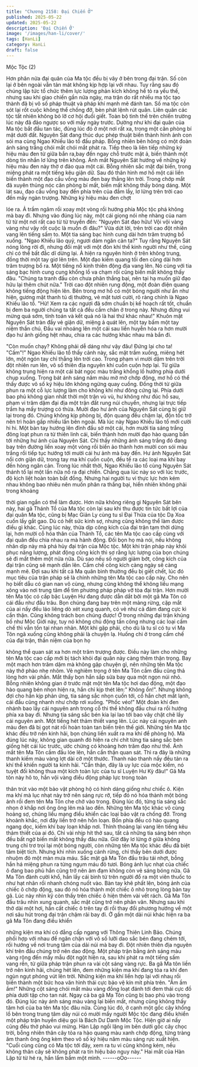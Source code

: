 ```yaml
---
title: "Chương 2158: Đại Chiến Ở"
published: 2025-05-22
updated: 2025-05-22
description: 'Đại Chiến Ở'
image: '/images/han-li/cover/'
tags: [HanLi]
category: HanLi
draft: false
---
```


Mộc Tộc (2)

Hơn phân nửa đại quân của Ma tộc đều bị vây ở bên trong đại
trận. Số còn lại ở bên ngoài vẫn tản mát không kịp hợp lại với
nhau. Tuy rằng sau đó chúng lập tức tổ chức thêm lực lượng
phản kích không hề tỏ ra yếu thế, nhưng sau khi giao chiến gần
nửa ngày, ma trận do rất nhiều ma tộc tạo thành đã bị vô số pháp
thuật và pháp khí mạnh mẽ đánh tan. Số ma tộc còn sót lại rốt
cuộc không thể chống đỡ, bèn phát lệnh rút quân.
Liên quân các tộc tất nhiên không bỏ lỡ cơ hội đuổi giết. Toàn bộ
tình thế trên chiến trường lúc này đã đảo ngược so với mấy ngày
trước.
Dường như khi đại quân của Ma tộc bắt đầu tan tác, đúng lúc đó
ở một nơi rất xa, trong một căn phòng bí mật dưới đất. Nguyên
Sát đang thúc dục phép thuật biến thành hình ảnh con sói ma
cùng Ngao Khiếu lão tổ đấu pháp. Bỗng nhiên bên hông có một
đoàn ánh sáng trắng chói mắt chói mắt phát ra.
Tiếp theo là liên tiếp những ký hiệu màu đen từ giữa bắn ra,bay
đến ngay chỗ trước mặt ả, biến thành một dòng tin nhắn lơ lửng
trên không.
Ánh mắt Nguyên Sát hướng về những ký hiệu màu đen này thờ ơ
đảo qua một cái. Bỗng nhiên sắc mặt đại biến, trong miệng phát
ra một tiếng kêu giận dữ. Sau đó thân hình mơ hồ một cái liền
biến thành một đạo cầu vồng màu đen bay thẳng lên trời. Trong
chớp mắt đã xuyên thủng nóc căn phòng bí mất, biến mất không
thấy bóng dáng.
Một lát sau, đạo cầu vồng bay đến phía trên của đầm lầy, lơ lửng
trên trời cao đến mấy ngàn trượng. Những ký hiệu màu đen chợt

lóe ra. Ả trầm ngâm rồi xoay một vòng rồi hướng phía Mộc tộc
phá không mà bay đi.
Nhưng vào đúng lúc này, một cái giọng nói nhẹ nhàng của nam tử
từ một nơi rất cao từ từ truyền đến:
"Nguyên Sát đạo hữu! Vội vội vàng vàng như vậy rốt cuộc là
muốn đi đâu?"
Vừa dứt lời, trên trời cao đột nhiên vang lên tiếng sấm to. Một tia
sáng bạc hình cung dài hơn trăm trượng bổ xuống.
"Ngao Khiếu lão quỷ, ngươi dám ngăn cản ta?"
Tuy rằng Nguyên Sát nóng lòng rời đi, nhưng đối mặt với một đòn
khí thế kinh người như thế, cũng chỉ có thể bất đắc dĩ dừng lại. Ả
hiện ra nguyên hình ở trên không trung, đồng thời một tay giơ lên
trên.
Một đạo kiếm quang tối đen cũng dài hơn trăm trượng bổ ra. Một
tiếng nổ kinh thiên động địa vang lên. Nó cùng với tia sáng bạc
hình cung cung khổng lồ va chạm rồi cũng biến mất không thấy
đâu.
"Chúng ta tranh đấu còn chưa phân thắng bại, nên tại hạ muốn
giữ đạo hữu lại thêm chút nữa."
Trời cao đột nhiên rung động, một đoàn điện quang không tiếng
động hiện lên. Bên trong mơ hồ có một bóng người như ẩn như
hiện, gương mặt thanh tú dị thường, vẻ mặt tươi cười, rõ ràng
chính là Ngao Khiếu lão tổ.
"Hừ! Xem ra các ngươi đã sớm chuẩn bị kế hoạch rất tốt, chuẩn bị
đem ba người chúng ta tất cả đều cầm chân ở trong này. Nhưng
đừng vui mừng quá sớm, tính toán và kết quả nó là hai thứ khác
nhau!" Khuôn mặt Nguyên Sát tràn đầy vẻ giận dữ, miệng ả quát
lên, một tay bấm một tay niệm thần chú. Đầu vai nhoáng lên một
cái sau liền huyễn hóa ra hơn mười đạo hư ảnh giống hệt nhau,
chia ra các hướng khác nhau mà bắn đi.

"Còn muốn chạy? Không phải dễ dáng như vậy đâu! Đứng lại cho
ta! "Cấm"!" Ngao Khiếu lão tổ thấy cảnh này, sắc mặt trầm xuống,
miêng hét lớn, một ngón tay chỉ thẳng lên trời cao.
Trong phạm vi mười dặm trên trời đột nhiên run lên, vô số thiên
địa nguyên khí cuồn cuộn hợp lại. Từ giữa không trung hiện ra
một cái bát ngọc màu trắng khổng lồ hướng phía dưới chụp
xuống.
Trong bát ánh sáng năm màu mờ mờ chớp động, mơ hồ có thể
thấy được vô số ký hiệu lớn không ngừng quay cuồng. Đồng thời
từ giữa phun ra một cỗ lực lượng làm cho không khí như đông
cứng lại.
Phía dưới bao phủ không gian nhất thời một trận vù vù, hư không
như đúc hồ sau, phạm vi trăm dặm đại địa một trận đất rung núi
chuyển, nhưng lại trực tiếp trầm hạ mấy trượng có thừa.
Mười đạo hư ảnh của Nguyên Sát cùng bị giữ lại trong đó. Chúng
không kịp phòng bị, độn quang đều chậm lại, độn tốc trở nên trì
hoãn gấp nhiều lần bên ngoài.
Mà lúc này Ngao Khiếu lão tổ mới cười hi hi. Một bàn tay hướng
lên đỉnh đầu sờ một cái, hơn mười tia sáng trắng đông loạt phun
ra từ thiên linh cái, biến thành hơn mười đạo hào quang bắn tới
những hư ảnh của Nguyên Sát.
Chỉ thấy những ánh sáng trắng đó đang bay trên đường liền xoay
một vòng rồi biến ảo thành hơn mười con sói màu trắng rồi tiếp
tục hướng tới mười cái hư ảnh mà bay đến.
Hư ảnh Nguyên Sát nổi cơn giận dữ, trong tay ma khí cuồn cuộn,
đều tế ra các loại ma khí bay đến hòng ngăn cản.
Trong lúc nhất thời, Ngao Khiếu lão tổ cùng Nguyên Sát thánh tổ
lại một lần nữa nổ ra đại chiến. Chẳng qua lúc này so với lúc
trước, độ kịch liệt hoàn toàn bất đồng.
Nhưng hai người tu vi thực lực hơn kém nhau không bao nhiêu
nên muốn phân ra thắng bại, hiển nhiên không phải trong khoảng

thời gian ngắn có thể làm được.
Hơn nữa không riêng gì Nguyên Sát bên này, hai gã Thánh Tổ
của Ma tộc còn lại sau khi thu được tin tức bất lợi của đại quân
Ma tộc, cũng bị Mạc Giản Ly cùng tu sĩ Đại Thừa của tộc Dạ Xoa
cuốn lấy gắt gao. Dù có hết sức kinh sợ, nhưng cũng không thể
làm được điều gì khác.
Cùng lúc này, thừa dịp công kích của đại trận tạm thời dừng lại,
hơn mười cỗ hóa thân của Thánh Tổ, các tên Ma tộc cao cấp
cùng với đại quân đều chia nhau ra mà hành động.
Đối bọn họ mà nói, nếu không nhân dịp này mà phá hủy đại trận
của Mộc tộc. Một khi trận pháp này khôi phục năng lượng, phát
động công kích thì sợ rằng lực lượng của bọn chúng sẽ đi mất
thêm một nửa nữa.
Dù sao nếu số người giảm bớt, công kích của đại trận cũng sẽ
mạnh dần lên. Cấm chế công kích càng ngày sẽ càng mạnh mẽ.
Đợi sau khi tất cả Ma quân bình thường đều bị giết chết, lúc đó
mục tiêu của trận pháp sẽ là chính những tên Ma tộc cao cấp này.
Cho nên họ biết dẫu có gian nan vô cùng, nhưng cũng không thể
không liều mạng xông vào nơi trung tâm để tìm phương pháp
pháp vỡ tòa đại trận.
Hơn mười tên Ma tộc có cấp bậc Luyện Hư đang được dẫn dắt
bởi một gã Ma Tôn có cái đầu như đầu trâu. Bọn chúng đang bay
trên một mảng rừng, cặp mắt của ai nấy đều láo liêng dò xét xung
quanh, có vẻ như cả đám đang cực kì cẩn thận.
Cũng không trách bọn chúng được!
Ở trong những đại trận khủng bố như Mộc Giới này, tuy nó không
chủ động tấn công nhưng các loại cấm chế thì vẫn tồn tại nhan
nhản. Một khi gặp phải, cho dù là tu sĩ có tu vi Ma Tôn ngã xuống
cũng không phải là chuyện lạ.
Huống chi ở trong cấm chế của đại trận, thần niệm của bọn họ

không thể quan sát xa hơn một trăm trượng được. Điều này làm
cho những tên Ma tộc cao cấp mới bị tách khỏi đại quân này càng
thêm thận trọng.
Bay một mạch hơn trăm dặm mà không gặp chuyện gì, nên
những tên Ma tộc này thở phào nhẹ nhõm. Vẻ nghiêm trọng ở tên
Ma Tôn cầm đầu cũng thả lỏng hơn vài phần.
Mắt thấy bọn hắn sắp sửa bay qua một ngọn núi nhỏ. Bỗng nhiên
không gian ở trước mặt một tên Ma tộc hơi dao động, một đạo
hào quang bén nhọn hiện ra, hắn chỉ kịp thét lên:" Không ổn!".
Nhưng không đợi cho hắn kịp phản ứng, tia sáng sắc nhọn cuốn
tới, cổ hắn chợt mắt lạnh, cái đầu cũng nhanh như chớp rơi
xuống.
"Phốc véo!" Một đoàn khí đen nhánh bao lấy cái nguyên anh trong
cỗ thi thể không đầu chui ra rồi hướng phía xa bay đi.
Nhưng tia sáng sắc bén kia lại lao tới bao vây chặt chẽ lấy cái
nguyên anh.
Một tiếng hét thảm thiết vang lên. Lúc này cái nguyên anh màu
đen đã bị gọt nát rồi hoàn toàn tan biến trên thế giới.
Những tên Ma tộc khác đều trở nên kinh hãi, bọn chúng liền xuất
ra ma khí để phòng hộ.
Mà đúng lúc này, không gian quanh đó hiện ra chi chít từng tia
sáng sắc bén giống hệt cái lúc trước, ước chừng có khoảng hơn
trăm đạo như thế.
Ánh mắt tên Ma Tôn cầm đầu lóe lên, hắn cẩn thận quan sát. Thì
ra đây là những thanh kiếm màu vàng lợt dài cỡ một thước.
Thanh nào thanh nấy đều tản ra khí thể khiến người ta kinh hãi.
"Cẩn thận, đây là uy lực của mộc kiếm, nó tuyệt đối không thua
một kích toàn lực của tu sĩ Luyện Hư Kỳ đâu!"
Gã Ma tôn này hô to, hắn vội vàng điều động pháp lực trong toàn

thân trút vào một bảo vật phòng hộ có hình dáng giống như chiếc
ô.
Kiện ma khí mà lục nhạt này trở nên sáng rực rỡ, tiếp đó nó hóa
thành một bóng ảnh rồi đem tên Ma Tôn che chở vào trong.
Đúng lúc đó, từng tia sáng sắc nhọn ở khắp nơi ông ông lên mà
lao đến. Những tên Ma tộc khác vô cùng hoảng sợ, chúng liều
mạng điều khiển các loại bảo vật ra chống đỡ.
Trong khoảnh khắc, nơi đây liền trở nên hỗn loạn. Bốn phía đều
có hào quang ngang dọc, kiếm khí bay loạn khắp nơi. Thỉnh
thoảng lại vang lên tiếng kêu thảm thiết của ai đó.
Chỉ vài nhịp hít thở sau, tất cả những tia sáng bén nhọn đều bất
ngờ biến mất không thấy đâu nữa. Giờ đây lơ lửng ở giữa không
trung chỉ trơ trọi lại một bóng người, còn những tên Ma tộc khác
đều đã biệt tăm biệt tích. Nhưng khi nhìn xuống cánh rừng, chỉ
thấy bên dưới được nhuộm đỏ một màn mưa máu.
Sắc mặt gã Ma Tôn đầu trâu tái nhợt, bỗng hắn há miệng phun ra
từng ngụm máu đỏ tươi.
Bóng ảnh lục nhạt của chiếc ô đang bao phủ hắn cũng trở nên ảm
đạm không còn vẻ sáng bóng nữa.
Gã Ma Tôn đành cười khổ, hắn lấy cái bình từ trên người đổ ra
một viên thuốc to như hạt nhãn rồi nhanh chóng nuốt vào.
Bàn tay khẽ phất lên, bóng ảnh của chiếc ô chớp động, sau đó nó
hóa thành một chiếc ô nhỏ trong lòng bàn tay gã.
Lúc này nhìn kỹ còn thấy trên chiếc ô hiện thêm vài vết rách.
Gã Ma Tôn đầu trâu nhìn xung quanh, sắc mặt cũng trở nên phân
vân. Nhưng sau khi thở dài một hơi, hắn cất chiếc ô trên tay đi rồi
thay đổi phương hướng về một nơi sâu hút trong đại trận chậm
rãi bay đi.
Ở gần một dải núi khác hiện ra ba gã Ma Tôn đang điều khiển

những kiện ma khí có đẳng cấp ngang với Thông Thiên Linh Bảo.
Chúng phối hợp với nhau để ngăn chặn với vô số lưỡi dao sắc
bén đang chém tới, rồi hướng về nơi trung tâm của dải núi mà
bay đi.
Đột nhiên thiên địa nguyên khí trên đầu chúng trở nên dao động.
Một pháp trận bằng ánh sáng màu vàng rộng đến mấy mẫu đột
ngột hiện ra, sau khi phát ra một tiếng sấm vang rền, từ giữa
pháp trận phun ra vài cột sáng vàng rực.
Ba gã Ma tôn liền trở nên kinh hãi, chúng hét lên, đem những kiện
ma khí đang tỏa ra khí đen ngùn ngụt phóng vút lên trời. Những
kiện ma khí liền hợp lại với nhau rồi biến thành một bức hoa văn
hình thái cực bảo vệ kín mít phía trên.
"Ầm ầm ầm!" Những cột sáng chói mắt màu vàng đồng loạt đánh
tới đem thái cực đồ phía dưới tập cho tan nát. Ngay cả ba gã Ma
Tôn cũng bị bao phủ vào trong đó.
Đúng lúc này ánh sáng màu vàng lại biến mất, nhưng cũng không
thấy tăm hơi của ba tên Ma tộc đâu nữa.
Cùng lúc đó, ở cạnh một gốc cây khổng lồ bên trong trung tâm
dãy núi có mười mấy người Mộc tộc đang điều khiển một pháp
trận huyền diệu gọi là Bách Dư Danh Mộc Tộc. Hiện giờ ai nấy
cũng đều thở phào vui mừng.
Hàn Lập ngồi lặng im bên dưới gốc cây chọc trời, bỗng nhiên
thân cây tỏa ra hào quang màu xanh chớp động, từng tràng âm
thanh ông ông kèm theo vô số ký hiệu năm màu sáng rực xuất
hiện.
"Cuối cùng cũng có Ma tộc tới đây, xem ra tu vi cũng không kém,
nếu không thân cây sẽ không phát ra tín hiệu báo nguy này." Hai
mắt của Hàn Lập từ từ hé ra, hắn lẩm bẩm một mình.
------oOo------
